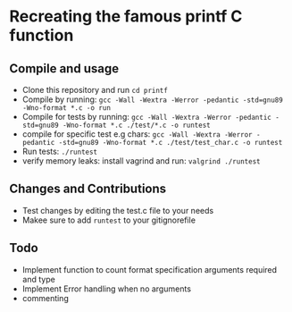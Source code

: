 # Recreating the famous printf C function

## Compile and usage

- Clone this repository and run `cd printf`
- Compile by running: `gcc -Wall -Wextra -Werror -pedantic -std=gnu89 -Wno-format *.c -o run`
- Compile for tests by running: `gcc -Wall -Wextra -Werror -pedantic -std=gnu89 -Wno-format *.c ./test/*.c -o runtest`
- compile for specific test e.g chars: `gcc -Wall -Wextra -Werror -pedantic -std=gnu89 -Wno-format *.c ./test/test_char.c -o runtest`
- Run tests: `./runtest`
- verify memory leaks: install vagrind and run: `valgrind ./runtest`

## Changes and Contributions

- Test changes by editing the test.c file to your needs
- Makee sure to add `runtest` to your gitignorefile

## Todo

- Implement function to count format specification arguments required and type
- Implement Error handling when no arguments
- commenting
